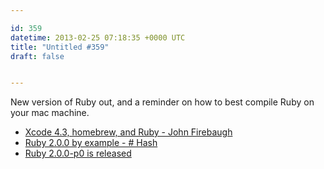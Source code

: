 ```yaml
---

id: 359
datetime: 2013-02-25 07:18:35 +0000 UTC
title: "Untitled #359"
draft: false


---
```


New version of Ruby out, and a reminder on how to best compile Ruby on your mac machine. 

 
 * [Xcode 4.3, homebrew, and Ruby - John Firebaugh](http://jfire.io/blog/2012/03/02/xcode-4-dot-3-homebrew-and-ruby/)
 * [Ruby 2.0.0 by example - # Hash](http://blog.marc-andre.ca/2013/02/23/ruby-2-by-example/)
 * [Ruby 2.0.0-p0 is released](http://www.ruby-lang.org/en/news/2013/02/24/ruby-2-0-0-p0-is-released/)


